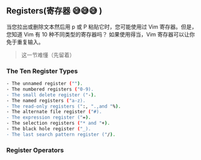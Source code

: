 ## Registers(寄存器 😅😅😅 )

当您拉出或删除文本然后用 p 或 P 粘贴它时，您可能使用过 Vim 寄存器。但是，您知道 Vim 有 10 种不同类型的寄存器吗？ 如果使用得当，Vim 寄存器可以让你免于重复输入。

> 这一节难懂（先留着）

### The Ten Register Types

```sh
- The unnamed register ("").
- The numbered registers ("0-9).
- The small delete register ("-).
- The named registers ("a-z).
- The read-only registers (":, ".,and "%).
- The alternate file register ("#).
- The expression register ("=).
- The selection registers ("* and "+).
- The black hole register ("_).
- The last search pattern register ("/).
```

### Register Operators

```sh

```

### 

```sh

```

### 

```sh

```

### 

```sh

```

### 

```sh

```

### 

```sh

```

### 

```sh

```